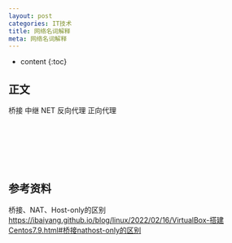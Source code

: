 ```yaml
---
layout: post
categories: IT技术
title: 网络名词解释
meta: 网络名词解释
---
```

* content
{:toc}
  
## 正文

桥接 中继  NET  反向代理 正向代理



<br/><br/><br/><br/><br/>
## 参考资料

桥接、NAT、Host-only的区别 <https://ibaiyang.github.io/blog/linux/2022/02/16/VirtualBox-搭建Centos7.9.html#桥接nathost-only的区别>







